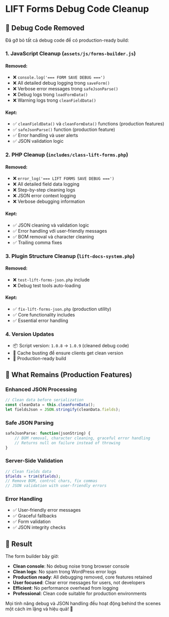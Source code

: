 # LIFT Forms Debug Code Cleanup

## 🧹 **Debug Code Removed**

Đã gỡ bỏ tất cả debug code để có production-ready build:

### 1. JavaScript Cleanup (`assets/js/forms-builder.js`)

#### Removed:
- ❌ `console.log('=== FORM SAVE DEBUG ===')` 
- ❌ All detailed debug logging trong `saveForm()`
- ❌ Verbose error messages trong `safeJsonParse()`
- ❌ Debug logs trong `loadFormData()`
- ❌ Warning logs trong `cleanFieldData()`

#### Kept:
- ✅ `cleanFieldData()` và `cleanFormData()` functions (production features)
- ✅ `safeJsonParse()` function (production feature)
- ✅ Error handling và user alerts
- ✅ JSON validation logic

### 2. PHP Cleanup (`includes/class-lift-forms.php`)

#### Removed:
- ❌ `error_log('=== LIFT FORMS SAVE DEBUG ===')` 
- ❌ All detailed field data logging
- ❌ Step-by-step cleaning logs
- ❌ JSON error context logging
- ❌ Verbose debugging information

#### Kept:
- ✅ JSON cleaning và validation logic
- ✅ Error handling với user-friendly messages
- ✅ BOM removal và character cleaning
- ✅ Trailing comma fixes

### 3. Plugin Structure Cleanup (`lift-docs-system.php`)

#### Removed:
- ❌ `test-lift-forms-json.php` include
- ❌ Debug test tools auto-loading

#### Kept:
- ✅ `fix-lift-forms-json.php` (production utility)
- ✅ Core functionality includes
- ✅ Essential error handling

### 4. Version Updates

- 📦 Script version: `1.0.8` → `1.0.9` (cleaned debug code)
- 🔄 Cache busting để ensure clients get clean version
- 🎯 Production-ready build

## 🎯 **What Remains (Production Features)**

### Enhanced JSON Processing
```javascript
// Clean data before serialization
const cleanData = this.cleanFormData();
let fieldsJson = JSON.stringify(cleanData.fields);
```

### Safe JSON Parsing
```javascript
safeJsonParse: function(jsonString) {
    // BOM removal, character cleaning, graceful error handling
    // Returns null on failure instead of throwing
}
```

### Server-Side Validation
```php
// Clean fields data
$fields = trim($fields);
// Remove BOM, control chars, fix commas
// JSON validation with user-friendly errors
```

### Error Handling
- ✅ User-friendly error messages
- ✅ Graceful fallbacks
- ✅ Form validation
- ✅ JSON integrity checks

## 🚀 **Result**

The form builder bây giờ:
- **Clean console**: No debug noise trong browser console
- **Clean logs**: No spam trong WordPress error logs  
- **Production ready**: All debugging removed, core features retained
- **User focused**: Clear error messages for users, not developers
- **Efficient**: No performance overhead from logging
- **Professional**: Clean code suitable for production environments

Mọi tính năng debug và JSON handling đều hoạt động behind the scenes một cách im lặng và hiệu quả! 🎉
